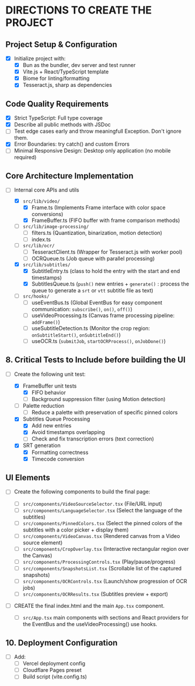 # DIRECTIONS TO CREATE THE PROJECT

## Project Setup & Configuration

- [x] Initialize project with:
  - [x] Bun as the bundler, dev server and test runner
  - [x] Vite.js + React/TypeScript template
  - [x] Biome for linting/formatting
  - [x] Tesseract.js, sharp as dependencies

## Code Quality Requirements

- [x] Strict TypeScript: Full type coverage
- [x] Describe all public methods with JSDoc
- [ ] Test edge cases early and throw meaningfull Exception. Don't ignore them.
- [x] Error Boundaries: try catch() and custom Errors
- [ ] Minimal Responsive Design: Desktop only application (no mobile required)

## Core Architecture Implementation

- [ ] Internal core APIs and utils

  - [x] `src/lib/video/`
    - [x] Frame.ts (Implements Frame interface with color space conversions)
    - [x] FrameBuffer.ts (FIFO buffer with frame comparison methods)

  - [ ] `src/lib/image-processing/`
    - [ ] filters.ts (Quantization, binarization, motion detection)
    - [ ] index.ts 

  - [ ] `src/lib/ocr/`
    - [ ] TesseractClient.ts (Wrapper for Tesseract.js with worker pool)
    - [ ] OCRQueue.ts (Job queue with parallel processing)

  - [x] `src/lib/subtitles/`
    - [x] SubtitleEntry.ts (class to hold the entry with the start and end timestamps)
    - [x] SubtitlesQueue.ts (`push()` new entries + `generate()` : process the queue to generate a `srt` or `vtt` subtitle file as text)

  - [ ] `src/hooks/`
    - [ ] useEventBus.ts (Global EventBus for easy component communication: `subscribe()`, `on()`, `off()`)
    - [ ] useVideoProcessing.ts (Canvas frame processing pipeline: `addFrame()`)
    - [ ] useSubtitleDetection.ts (Monitor the crop region: `onSubtitleStart()`, `onSubtitleEnd()`)
    - [ ] useOCR.ts (`submitJob`, `startOCRProcess()`, `onJobDone()`)

## 8. Critical Tests to Include before building the UI

- [ ] Create the following unit test:

  - [X] FrameBuffer unit tests
    - [X] FIFO behavior
    - [ ] Background suppression filter (using Motion detection)
  - [ ] Palette reduction
    - [ ] Reduce a palette with preservation of specific pinned colors
  - [x] Subtitles Queue Processing
    - [x] Add new entries
    - [x] Avoid timestamps overlapping
    - [ ] Check and fix transcription errors (text correction)
  - [x] SRT generation
    - [x] Formatting correctness
    - [x] Timecode conversion

## UI Elements

- [ ] Create the following components to build the final page:

  - [ ] `src/components/VideoSourceSelector.tsx` (File/URL input)
  - [ ] `src/components/LanguageSelector.tsx` (Select the language of the subtitles)
  - [ ] `src/components/PinnedColors.tsx` (Select the pinned colors of the subtitles with a color picker + display them)
  - [ ] `src/components/VideoCanvas.tsx` (Rendered canvas from a Video source element)
  - [ ] `src/components/CropOverlay.tsx` (Interactive rectangular region over the Canvas)
  - [ ] `src/components/ProcessingControls.tsx` (Play/pause/progress)
  - [ ] `src/components/SnapshotsList.tsx` (Scrollable list of the captured snapshots)
  - [ ] `src/components/OCRControls.tsx` (Launch/show progression of OCR jobs)
  - [ ] `src/components/OCRResults.tsx` (Subtitles preview + export)

- [ ] CREATE the final index.html and the main `App.tsx` component.

  - [ ] `src/App.tsx` main components with sections and React providers for the EventBus and the useVideoProcessing() use hooks.

## 10. Deployment Configuration

- [ ] Add:
  - [ ] Vercel deployment config
  - [ ] Cloudflare Pages preset
  - [ ] Build script (vite.config.ts)
